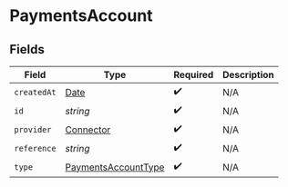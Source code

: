 # PaymentsAccount


## Fields

| Field                                                                                         | Type                                                                                          | Required                                                                                      | Description                                                                                   |
| --------------------------------------------------------------------------------------------- | --------------------------------------------------------------------------------------------- | --------------------------------------------------------------------------------------------- | --------------------------------------------------------------------------------------------- |
| `createdAt`                                                                                   | [Date](https://developer.mozilla.org/en-US/docs/Web/JavaScript/Reference/Global_Objects/Date) | :heavy_check_mark:                                                                            | N/A                                                                                           |
| `id`                                                                                          | *string*                                                                                      | :heavy_check_mark:                                                                            | N/A                                                                                           |
| `provider`                                                                                    | [Connector](../../models/shared/connector.md)                                                 | :heavy_check_mark:                                                                            | N/A                                                                                           |
| `reference`                                                                                   | *string*                                                                                      | :heavy_check_mark:                                                                            | N/A                                                                                           |
| `type`                                                                                        | [PaymentsAccountType](../../models/shared/paymentsaccounttype.md)                             | :heavy_check_mark:                                                                            | N/A                                                                                           |